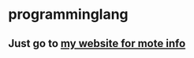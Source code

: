 # programminglang
## Just go to [my website for mote info](https://sites.google.com/view/binlang/technical-info/function-handling)
